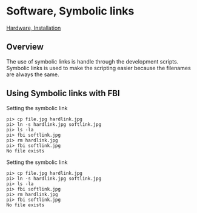 # Software, Symbolic links

[Hardware, Installation](md/hw-project.md)

## Overview

The use of symbolic links is handle through the development scripts.
Symbolic links is used to make the scripting easier because the filenames are always the same.

## Using Symbolic links with FBI

Setting the symbolic link
```
pi> cp file.jpg hardlink.jpg
pi> ln -s hardlink.jpg softlink.jpg
pi> ls -la
pi> fbi softlink.jpg
pi> rm hardlink.jpg
pi> fbi softlink.jpg
No file exists
```

Setting the symbolic link
```
pi> cp file.jpg hardlink.jpg
pi> ln -s hardlink.jpg softlink.jpg
pi> ls -la
pi> fbi softlink.jpg
pi> rm hardlink.jpg
pi> fbi softlink.jpg
No file exists



```